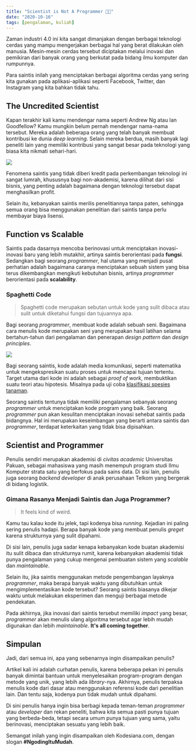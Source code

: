 ```yaml
---
title: "Scientist is Not A Programmer 👨‍💻"
date: "2020-10-16"
tags: [pengalaman, kuliah]
---
```


Zaman industri 4.0 ini kita sangat dimanjakan dengan berbagai teknologi cerdas
yang mampu mengerjakan berbagai hal yang berat dilakukan oleh manusia.
Mesin-mesin cerdas tersebut diciptakan melalui inovasi dan pemikiran dari banyak
orang yang berkutat pada bidang ilmu komputer dan rumpunnya.

Para saintis inilah yang menciptakan berbagai algoritma cerdas yang sering kita
gunakan pada aplikasi-aplikasi seperti Facebook, Twitter, dan Instagram yang
kita bahkan tidak tahu.

## The Uncredited Scientist

Kapan terakhir kali kamu mendengar nama seperti Andrew Ng atau Ian Goodfellow?
Kamu mungkin belum pernah mendengar nama-nama tersebut. Mereka adalah beberapa
orang yang telah banyak membuat kontribusi ke dunia _deep learning_. Selain
mereka berdua, masih banyak lagi peneliti lain yang memiliki kontribusi yang
sangat besar pada teknologi yang biasa kita nikmati sehari-hari.

![](https://source.unsplash.com/vGA1ei1yxos/1200x657)

Fenomena saintis yang tidak diberi kredit pada perkembangan teknologi ini sangat
lumrah, khususnya bagi non-akademisi, karena dilihat dari sisi bisnis, yang
penting adalah bagaimana dengan teknologi tersebut dapat menghasilkan profit.

Selain itu, kebanyakan saintis merilis penelitiannya tanpa paten, sehingga semua
orang bisa menggunakan penelitian dari saintis tanpa perlu membayar biaya
lisensi.

## Function vs Scalable

Saintis pada dasarnya mencoba berinovasi untuk menciptakan inovasi-inovasi baru
yang lebih mutakhir, artinya saintis berorientasi pada **fungsi**. Sedangkan
bagi seorang _programmer_, hal utama yang menjadi pusat perhatian adalah
bagaimana caranya menciptakan sebuah sistem yang bisa terus dikembangkan
mengikuti kebutuhan bisnis, artinya _programmer_ berorientasi pada
**scalability**.

### Spaghetti Code

> Spaghetti code merupakan sebutan untuk kode yang sulit dibaca atau sulit untuk
> diketahui fungsi dan tujuannya apa.

Bagi seorang _programmer_, membuat kode adalah sebuah seni. Bagaimana cara
menulis kode merupakan seni yang merupakan hasil latihan selama bertahun-tahun
dari pengalaman dan penerapan _design pattern_ dan _design principles_.

![](https://source.unsplash.com/cvBBO4PzWPg/1200x657)

Bagi seorang saintis, kode adalah media komunikasi, seperti matematika untuk
mengekspresikan suatu proses untuk mencapai tujuan tertentu. Target utama dari
kode ini adalah sebagai _proof of work_, membuktikan suatu teori atau hipotesis.
Misalnya pada uji coba [klasifikasi spesies
tanaman](https://kodesiana.com/post/klasifikasi-bunga-iris-menggunakan-knn-python/).

Seorang saintis tentunya tidak memiliki pengalaman sebanyak seorang _programmer_
untuk menciptakan kode program yang baik. Seorang _programmer_ pun akan
kesulitan menciptakan inovasi sehebat saintis pada bidangnya. Hal ini merupakan
keseimbangan yang berarti antara saintis dan _programmer_, terdapat keterkaitan
yang tidak bisa dipisahkan.

## Scientist and Programmer

Penulis sendiri merupakan akademisi di _civitas academic_ Universitas Pakuan,
sebagai mahasiswa yang masih menempuh program studi Ilmu Komputer strata satu
yang berfokus pada sains data. Di sisi lain, penulis juga seorang _backend
developer_ di anak perusahaan Telkom yang bergerak di bidang logistik.

### Gimana Rasanya Menjadi Saintis dan Juga Programmer?

> It feels kind of weird.

Kamu tau kalau kode itu jelek, tapi kodenya bisa *running*. Kejadian ini paling
sering penulis hadapi. Berapa banyak kode yang membuat penulis _greget_ karena
strukturnya yang sulit dipahami.

Di sisi lain, penulis juga sadar kenapa kebanyakan kode buatan akademisi itu
sulit dibaca dan strukturnya rumit, karena kebanyakan akademisi tidak punya
pengalaman yang cukup mengenai pembuatan sistem yang _scalable_ dan
_maintainable_.

Selain itu, jika saintis menggunakan metode pengembangan layaknya _programmer_,
maka berapa banyak waktu yang dibutuhkan untuk mengimplementasikan kode
tersebut? Seorang saintis biasanya dikejar waktu untuk melakukan eksperimen dan
menguji berbagai metode pendekatan.

Pada akhirnya, jika inovasi dari saintis tersebut memiliki _impact_ yang besar,
_programmer_ akan menulis ulang algoritma tersebut agar lebih mudah digunakan
dan lebih _maintainable_. **It's all coming together**.

## Simpulan

Jadi, dari semua ini, apa yang sebenarnya ingin disampaikan penulis?

Artikel kali ini adalah curhatan penulis, karena beberapa pekan ini penulis
banyak dimintai bantuan untuk menyelesaikan program-program dengan metode yang
unik, yang lebih ada _library_\-nya. Akhirnya, penulis terpaksa menulis kode
dari dasar atau menggunakan referensi kode dari penelitian lain. Dan tentu saja,
kodenya pun tidak mudah untuk dipahami.

Di sini penulis hanya ingin bisa berbagi kepada teman-teman _programmer_ atau
_developer_ dan rekan peneliti, bahwa kita semua pasti punya tujuan yang
berbeda-beda, tetapi secara umum punya tujuan yang sama, yaitu berinovasi,
menciptakan sesuatu yang lebih baik.

Semangat inilah yang ingin disampaikan oleh Kodesiana.com, dengan slogan
**#NgodingItuMudah**.
